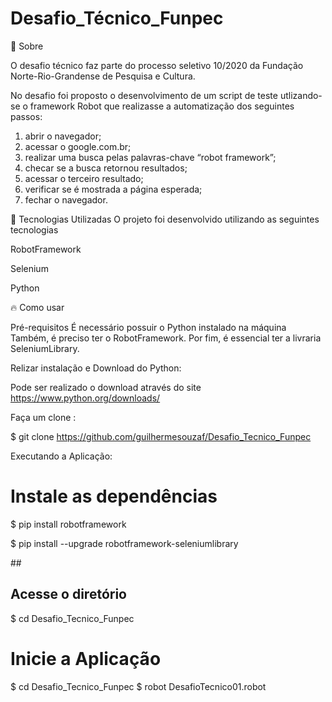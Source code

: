 # Desafio_Técnico_Funpec


🔖 Sobre

O desafio técnico faz parte do processo seletivo 10/2020 da Fundação Norte-Rio-Grandense de Pesquisa e Cultura.

No desafio foi proposto o desenvolvimento de um script de teste utlizando-se o framework Robot que realizasse a automatização dos seguintes passos:

1. abrir o navegador;
2. acessar o google.com.br;
3. realizar uma busca pelas palavras-chave “robot framework”;
4. checar se a busca retornou resultados;
5. acessar o terceiro resultado;
6. verificar se é mostrada a página esperada;
7. fechar o navegador.


🚀 Tecnologias Utilizadas
O projeto foi desenvolvido utilizando as seguintes tecnologias

RobotFramework

Selenium

Python


🔥 Como usar

Pré-requisitos
É necessário possuir o Python instalado na máquina
Também, é preciso ter o RobotFramework.
Por fim, é essencial ter a livraria SeleniumLibrary.

Relizar instalação e Download do Python:

  Pode ser realizado o download através do site https://www.python.org/downloads/
   
  
Faça um clone :
  
  $ git clone https://github.com/guilhermesouzaf/Desafio_Tecnico_Funpec

Executando a Aplicação:
 
 # Instale as dependências

 $ pip install robotframework

 $ pip install --upgrade robotframework-seleniumlibrary

  ##<h2> Acesse o diretório </h2>
  $ cd Desafio_Tecnico_Funpec

  # Inicie a Aplicação
  $ cd Desafio_Tecnico_Funpec
  $ robot DesafioTecnico01.robot
  

